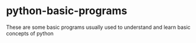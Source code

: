 # python-basic-programs
These are some basic programs usually used to understand and learn basic concepts of python

